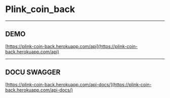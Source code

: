 # Plink_coin_back

---

## DEMO

[https://plink-coin-back.herokuapp.com/api](https://plink-coin-back.herokuapp.com/api)

---

## DOCU SWAGGER

[https://plink-coin-back.herokuapp.com/api-docs/](https://plink-coin-back.herokuapp.com/api-docs/)